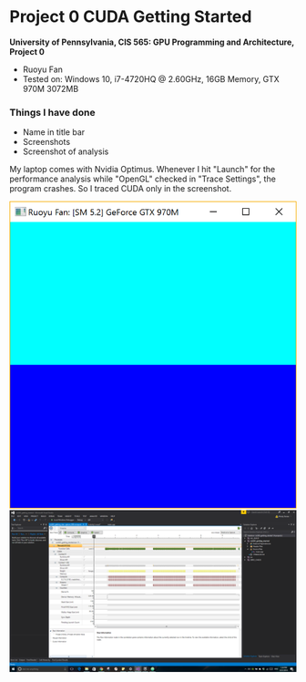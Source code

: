 Project 0 CUDA Getting Started
====================

**University of Pennsylvania, CIS 565: GPU Programming and Architecture, Project 0**

* Ruoyu Fan
* Tested on: Windows 10, i7-4720HQ @ 2.60GHz, 16GB Memory,
             GTX 970M 3072MB
### Things I have done

* Name in title bar
* Screenshots
* Screenshot of analysis

My laptop comes with Nvidia Optimus. Whenever I hit "Launch" for the performance
analysis while "OpenGL" checked in "Trace Settings", the program crashes. So I
traced CUDA only in the screenshot.

![Result](images/screenshot-result.png)
![Timeline](images/screenshot-analysis.png)
